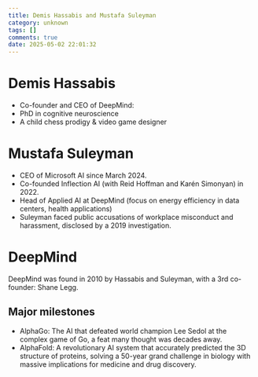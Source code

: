 ```yaml
---
title: Demis Hassabis and Mustafa Suleyman
category: unknown
tags: []
comments: true
date: 2025-05-02 22:01:32
---
```


# Demis Hassabis

* Co-founder and CEO of DeepMind:
* PhD in cognitive neuroscience
* A child chess prodigy & video game designer

# Mustafa Suleyman

* CEO of Microsoft AI since March 2024.
* Co-founded Inflection AI (with Reid Hoffman and Karén Simonyan) in 2022. 
* Head of Applied AI at DeepMind (focus on energy efficiency in data centers, health applications)
* Suleyman faced public accusations of workplace misconduct and harassment, disclosed by a 2019 investigation. 

# DeepMind

DeepMind was found in 2010 by Hassabis and Suleyman, with a 3rd co-founder: Shane Legg. 

## Major milestones

* AlphaGo: The AI that defeated world champion Lee Sedol at the complex game of Go, a feat many thought was decades away.
* AlphaFold: A revolutionary AI system that accurately predicted the 3D structure of proteins, solving a 50-year grand challenge in biology with massive implications for medicine and drug discovery.

